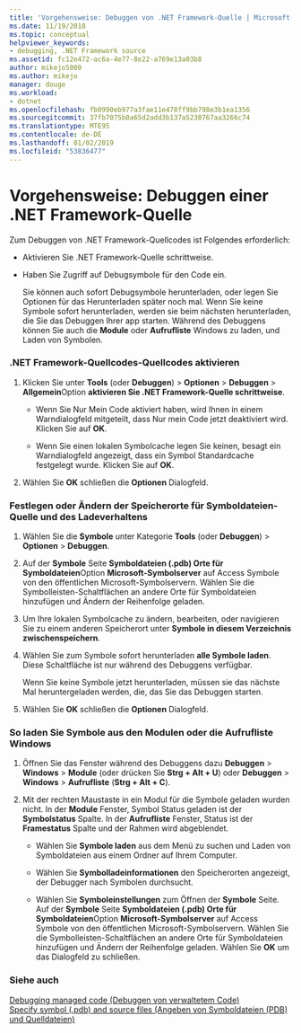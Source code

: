 ```yaml
---
title: 'Vorgehensweise: Debuggen von .NET Framework-Quelle | Microsoft-Dokumentation'
ms.date: 11/19/2018
ms.topic: conceptual
helpviewer_keywords:
- debugging, .NET Framework source
ms.assetid: fc12e472-ac6a-4e77-8e22-a769e13a03b8
author: mikejo5000
ms.author: mikejo
manager: douge
ms.workload:
- dotnet
ms.openlocfilehash: fb0990eb977a3fae11e478ff9bb798e3b1ea1356
ms.sourcegitcommit: 37fb7075b0a65d2add3b137a5230767aa3266c74
ms.translationtype: MTE95
ms.contentlocale: de-DE
ms.lasthandoff: 01/02/2019
ms.locfileid: "53836477"
---
```

# <a name="how-to-debug-net-framework-source"></a>Vorgehensweise: Debuggen einer .NET Framework-Quelle

Zum Debuggen von .NET Framework-Quellcodes ist Folgendes erforderlich:

- Aktivieren Sie .NET Framework-Quelle schrittweise.  
  
- Haben Sie Zugriff auf Debugsymbole für den Code ein. 
  
  Sie können auch sofort Debugsymbole herunterladen, oder legen Sie Optionen für das Herunterladen später noch mal. Wenn Sie keine Symbole sofort herunterladen, werden sie beim nächsten herunterladen, die Sie das Debuggen Ihrer app starten. Während des Debuggens können Sie auch die **Module** oder **Aufrufliste** Windows zu laden, und Laden von Symbolen.  
  
### <a name="to-enable-stepping-into-net-framework-source"></a>.NET Framework-Quellcodes-Quellcodes aktivieren 
  
1. Klicken Sie unter **Tools** (oder **Debuggen**) > **Optionen** > **Debuggen** > **Allgemein**Option **aktivieren Sie .NET Framework-Quelle schrittweise**.  
   
   - Wenn Sie Nur Mein Code aktiviert haben, wird Ihnen in einem Warndialogfeld mitgeteilt, dass Nur mein Code jetzt deaktiviert wird. Klicken Sie auf **OK**.  
   
   - Wenn Sie einen lokalen Symbolcache legen Sie keinen, besagt ein Warndialogfeld angezeigt, dass ein Symbol Standardcache festgelegt wurde. Klicken Sie auf **OK**.  
   
1. Wählen Sie **OK** schließen die **Optionen** Dialogfeld.
  
### <a name="to-set-or-change-symbol-source-locations-and-loading-behavior"></a>Festlegen oder Ändern der Speicherorte für Symboldateien-Quelle und des Ladeverhaltens

1. Wählen Sie die **Symbole** unter Kategorie **Tools** (oder **Debuggen**) > **Optionen** > **Debuggen**.  
  
1. Auf der **Symbole** Seite **Symboldateien (.pdb) Orte für Symboldateien**Option **Microsoft-Symbolserver** auf Access Symbole von den öffentlichen Microsoft-Symbolservern. Wählen Sie die Symbolleisten-Schaltflächen an andere Orte für Symboldateien hinzufügen und Ändern der Reihenfolge geladen. 
   
1. Um Ihre lokalen Symbolcache zu ändern, bearbeiten, oder navigieren Sie zu einem anderen Speicherort unter **Symbole in diesem Verzeichnis zwischenspeichern**.  
   
1. Wählen Sie zum Symbole sofort herunterladen **alle Symbole laden**. Diese Schaltfläche ist nur während des Debuggens verfügbar.  
   
   Wenn Sie keine Symbole jetzt herunterladen, müssen sie das nächste Mal heruntergeladen werden, die, das Sie das Debuggen starten.  
   
1. Wählen Sie **OK** schließen die **Optionen** Dialogfeld.  
  
### <a name="to-load-symbols-from-the-modules-or-call-stack-windows"></a>So laden Sie Symbole aus den Modulen oder die Aufrufliste Windows  
  
1. Öffnen Sie das Fenster während des Debuggens dazu **Debuggen** > **Windows** > **Module** (oder drücken Sie **Strg + Alt + U**) oder **Debuggen** > **Windows** > **Aufrufliste** (**Strg + Alt + C**). 
   
1. Mit der rechten Maustaste in ein Modul für die Symbole geladen wurden nicht. In der **Module** Fenster, Symbol Status geladen ist der **Symbolstatus** Spalte. In der **Aufrufliste** Fenster, Status ist der **Framestatus** Spalte und der Rahmen wird abgeblendet. 
   
   - Wählen Sie **Symbole laden** aus dem Menü zu suchen und Laden von Symboldateien aus einem Ordner auf Ihrem Computer. 
   
   - Wählen Sie **Symbolladeinformationen** den Speicherorten angezeigt, der Debugger nach Symbolen durchsucht.  
   
   - Wählen Sie **Symboleinstellungen** zum Öffnen der **Symbole** Seite. Auf der **Symbole** Seite **Symboldateien (.pdb) Orte für Symboldateien**Option **Microsoft-Symbolserver** auf Access Symbole von den öffentlichen Microsoft-Symbolservern. Wählen Sie die Symbolleisten-Schaltflächen an andere Orte für Symboldateien hinzufügen und Ändern der Reihenfolge geladen. Wählen Sie **OK** um das Dialogfeld zu schließen. 
  
### <a name="see-also"></a>Siehe auch  
 [Debugging managed code (Debuggen von verwaltetem Code)](../debugger/debugging-managed-code.md)   
 [Specify symbol (.pdb) and source files (Angeben von Symboldateien (PDB) und Quelldateien)](../debugger/specify-symbol-dot-pdb-and-source-files-in-the-visual-studio-debugger.md)
